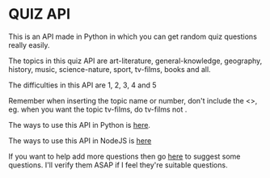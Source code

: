# **QUIZ API**
This is an API made in Python in which you can get random quiz questions really easily. 

The topics in this quiz API are art-literature, general-knowledge, geography, history, music, science-nature, sport, tv-films, books and all.

The difficulties in this API are 1, 2, 3, 4 and 5

Remember when inserting the topic name or number, don't include the <>, eg. when you want the topic tv-films, do tv-films not <tv-films>.

The ways to use this API in Python is [here](https://github.com/VulcanWM/Quiz-API/blob/API/APILANG/python.md).

The ways to use this API in NodeJS is [here](https://github.com/VulcanWM/Quiz-API/blob/API/APILANG/nodejs.md)

If you want to help add more questions then go [here](https://quiz-api.vulcanwm.repl.co/addquestion) to suggest some questions. I'll verify them ASAP if I feel they're suitable questions.